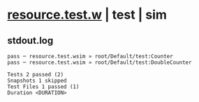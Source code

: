 # [resource.test.w](../../../../../../tests/sdk_tests/resource/resource.test.w) | test | sim

## stdout.log
```log
pass ─ resource.test.wsim » root/Default/test:Counter      
pass ─ resource.test.wsim » root/Default/test:DoubleCounter

Tests 2 passed (2)
Snapshots 1 skipped
Test Files 1 passed (1)
Duration <DURATION>
```

